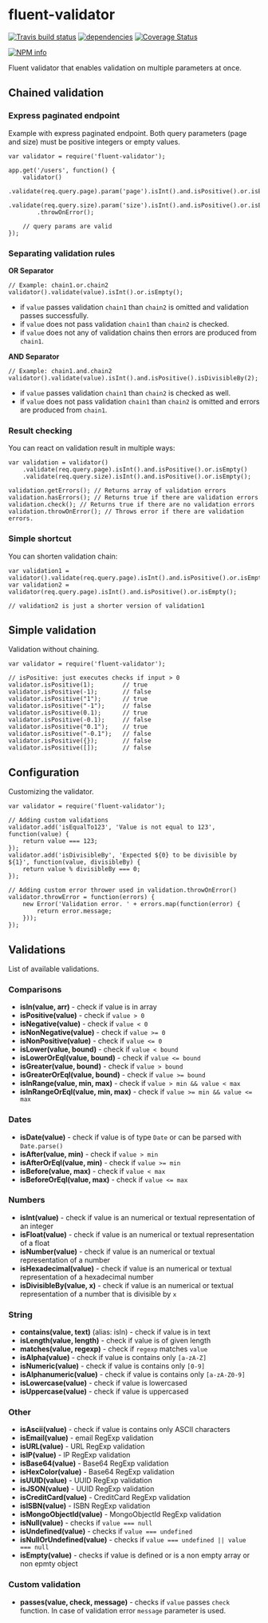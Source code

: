 # fluent-validator

[![Travis build status](https://travis-ci.org/coditorium/nodejs-fluent-validator.png?branch=master)](https://travis-ci.org/coditorium/nodejs-fluent-validator)
[![dependencies](https://david-dm.org/coditorium/nodejs-fluent-validator.png)](https://david-dm.org/coditorium/nodejs-fluent-validator)
[![Coverage Status](https://coveralls.io/repos/coditorium/nodejs-fluent-validator/badge.svg)](https://coveralls.io/r/coditorium/nodejs-fluent-validator)

[![NPM info](https://nodei.co/npm/fluent-validator.png?downloads=true)](https://www.npmjs.com/package/fluent-validator)

Fluent validator that enables validation on multiple parameters at once.

## Chained validation

### Express paginated endpoint

Example with express paginated endpoint.
Both query parameters (page and size) must be positive integers or empty values.

```
var validator = require('fluent-validator');

app.get('/users', function() {
	validator()
		.validate(req.query.page).param('page').isInt().and.isPositive().or.isEmpty()
		.validate(req.query.size).param('size').isInt().and.isPositive().or.isEmpty()
		.throwOnError();

	// query params are valid
});
```

### Separating validation rules

**OR Separator**
```
// Example: chain1.or.chain2
validator().validate(value).isInt().or.isEmpty();
```

- if `value` passes validation `chain1` than `chain2` is omitted and validation passes successfully.
- if `value` does not pass validation `chain1` than `chain2` is checked.
- if `value` does not any of validation chains then errors are produced from `chain1`.


**AND Separator**

```
// Example: chain1.and.chain2
validator().validate(value).isInt().and.isPositive().isDivisibleBy(2);
```

- if `value` passes validation `chain1` than `chain2` is checked as well.
- if `value` does not pass validation `chain1` than `chain2` is omitted and errors are produced from `chain1`.

### Result checking

You can react on validation result in multiple ways:
```
var validation = validator()
	.validate(req.query.page).isInt().and.isPositive().or.isEmpty()
	.validate(req.query.size).isInt().and.isPositive().or.isEmpty();

validation.getErrors(); // Returns array of validation errors
validation.hasErrors(); // Returns true if there are validation errors
validation.check(); // Returns true if there are no validation errors
validation.throwOnError(); // Throws error if there are validation errors.
```

### Simple shortcut

You can shorten validation chain:
```
var validation1 = validator().validate(req.query.page).isInt().and.isPositive().or.isEmpty();
var validation2 = validator(req.query.page).isInt().and.isPositive().or.isEmpty();

// validation2 is just a shorter version of validation1

```

## Simple validation

Validation without chaining.

```
var validator = require('fluent-validator');

// isPositive: just executes checks if input > 0
validator.isPositive(1);		// true
validator.isPositive(-1);		// false
validator.isPositive("1");		// true
validator.isPositive("-1");		// false
validator.isPositive(0.1);		// true
validator.isPositive(-0.1);		// false
validator.isPositive("0.1");	// true
validator.isPositive("-0.1");	// false
validator.isPositive({});		// false
validator.isPositive([]);		// false
```

## Configuration

Customizing the validator.

```
var validator = require('fluent-validator');

// Adding custom validations
validator.add('isEqualTo123', 'Value is not equal to 123', function(value) {
	return value === 123;
});
validator.add('isDivisibleBy', 'Expected ${0} to be divisible by ${1}', function(value, divisibleBy) {
	return value % divisibleBy === 0;
});

// Adding custom error thrower used in validation.throwOnError()
validator.throwError = function(errors) {
	new Error('Validation error. ' + errors.map(function(error) {
		return error.message;
	}));
});
```

## Validations

List of available validations.

### Comparisons

- **isIn(value, arr)** - check if value is in array
- **isPositive(value)** - check if `value > 0`
- **isNegative(value)** - check if `value < 0`
- **isNonNegative(value)** - check if `value >= 0`
- **isNonPositive(value)** - check if `value <= 0`
- **isLower(value, bound)** - check if `value < bound`
- **isLowerOrEql(value, bound)** - check if `value <= bound`
- **isGreater(value, bound)** - check if `value > bound`
- **isGreaterOrEql(value, bound)** - check if `value >= bound`
- **isInRange(value, min, max)** - check if `value > min && value < max`
- **isInRangeOrEql(value, min, max)** - check if `value >= min && value <= max`

### Dates

- **isDate(value)** - check if value is of type `Date` or can be parsed with `Date.parse()`
- **isAfter(value, min)** - check if `value > min`
- **isAfterOrEql(value, min)** - check if `value >= min`
- **isBefore(value, max)** - check if `value < max`
- **isBeforeOrEql(value, max)** - check if `value <= max`

### Numbers

- **isInt(value)** - check if value is an numerical or textual representation of an integer
- **isFloat(value)** - check if value is an numerical or textual representation of a float
- **isNumber(value)** - check if value is an numerical or textual representation of a number
- **isHexadecimal(value)** - check if value is an numerical or textual representation of a hexadecimal number
- **isDivisibleBy(value, x)** - check if value is an numerical or textual representation of a number that is divisible by `x`

### String

- **contains(value, text)** (alias: isIn) - check if value is in text
- **isLength(value, length)** - check if value is of given length
- **matches(value, regexp)** - check if `regexp` matches `value`
- **isAlpha(value)** - check if value is contains only `[a-zA-Z]`
- **isNumeric(value)** - check if value is contains only `[0-9]`
- **isAlphanumeric(value)** - check if value is contains only `[a-zA-Z0-9]`
- **isLowercase(value)** - check if value is lowercased
- **isUppercase(value)** - check if value is uppercased

### Other

- **isAscii(value)** - check if value is contains only ASCII characters
- **isEmail(value)** - email RegExp validation
- **isURL(value)** - URL RegExp validation
- **isIP(value)** - IP RegExp validation
- **isBase64(value)** - Base64 RegExp validation
- **isHexColor(value)** - Base64 RegExp validation
- **isUUID(value)** - UUID RegExp validation
- **isJSON(value)** - UUID RegExp validation
- **isCreditCard(value)** - CreditCard RegExp validation
- **isISBN(value)** - ISBN RegExp validation
- **isMongoObjectId(value)** - MongoObjectId RegExp validation
- **isNull(value)** - checks if `value === null`
- **isUndefined(value)** - checks if `value === undefined`
- **isNullOrUndefined(value)** - checks if `value === undefined || value === null`
- **isEmpty(value)** - checks if value is defined or is a non empty array or non epmty object

### Custom validation

- **passes(value, check, message)** - checks if `value` passes `check` function. In case of validation error `message` parameter is used.
